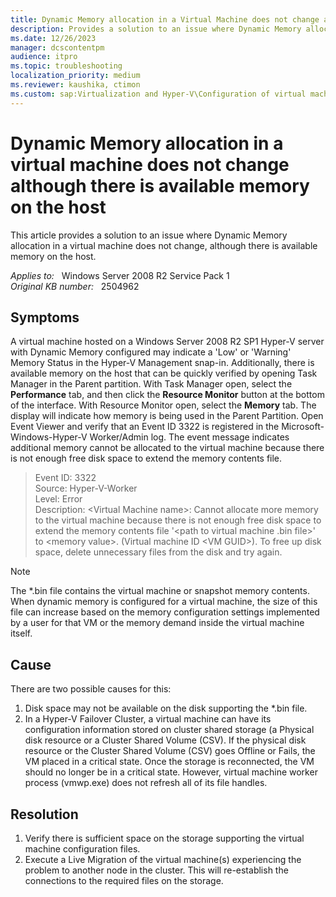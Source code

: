 ```yaml
---
title: Dynamic Memory allocation in a Virtual Machine does not change although there is available memory on the host
description: Provides a solution to an issue where Dynamic Memory allocation in a virtual machine does not change
ms.date: 12/26/2023
manager: dcscontentpm
audience: itpro
ms.topic: troubleshooting
localization_priority: medium
ms.reviewer: kaushika, ctimon
ms.custom: sap:Virtualization and Hyper-V\Configuration of virtual machine settings, csstroubleshoot
---
```

# Dynamic Memory allocation in a virtual machine does not change although there is available memory on the host

This article provides a solution to an issue where Dynamic Memory allocation in a virtual machine does not change, although there is available memory on the host.

_Applies to:_ &nbsp; Windows Server 2008 R2 Service Pack 1  
_Original KB number:_ &nbsp; 2504962

## Symptoms

A virtual machine hosted on a Windows Server 2008 R2 SP1 Hyper-V server with Dynamic Memory configured may indicate a 'Low' or 'Warning' Memory Status in the Hyper-V Management snap-in. Additionally, there is available memory on the host that can be quickly verified by opening Task Manager in the Parent partition. With Task Manager open, select the **Performance** tab, and then click the **Resource Monitor** button at the bottom of the interface. With Resource Monitor open, select the **Memory** tab. The display will indicate how memory is being used in the Parent Partition. Open Event Viewer and verify that an Event ID 3322 is registered in the Microsoft-Windows-Hyper-V Worker/Admin log. The event message indicates additional memory cannot be allocated to the virtual machine because there is not enough free disk space to extend the memory contents file.

> Event ID: 3322  
 Source: Hyper-V-Worker  
 Level: Error  
 Description: \<Virtual Machine name>: Cannot allocate more memory to the virtual machine because there is not enough free disk space to extend the memory contents file '\<path to virtual machine .bin file>' to \<memory value>. (Virtual machine ID \<VM GUID>). To free up disk space, delete unnecessary files from the disk and try again.  

> [!Note]
> The *.bin file contains the virtual machine or snapshot memory contents. When dynamic memory is configured for a virtual machine, the size of this file can increase based on the memory configuration settings implemented by a user for that VM or the memory demand inside the virtual machine itself.

## Cause

There are two possible causes for this:

1. Disk space may not be available on the disk supporting the *.bin file.
2. In a Hyper-V Failover Cluster, a virtual machine can have its configuration information stored on cluster shared storage (a Physical disk resource or a Cluster Shared Volume (CSV). If the physical disk resource or the Cluster Shared Volume (CSV) goes Offline or Fails, the VM placed in a critical state. Once the storage is reconnected, the VM should no longer be in a critical state. However, virtual machine worker process (vmwp.exe) does not refresh all of its file handles.

## Resolution

1. Verify there is sufficient space on the storage supporting the virtual machine configuration files.
2. Execute a Live Migration of the virtual machine(s) experiencing the problem to another node in the cluster. This will re-establish the connections to the required files on the storage.
